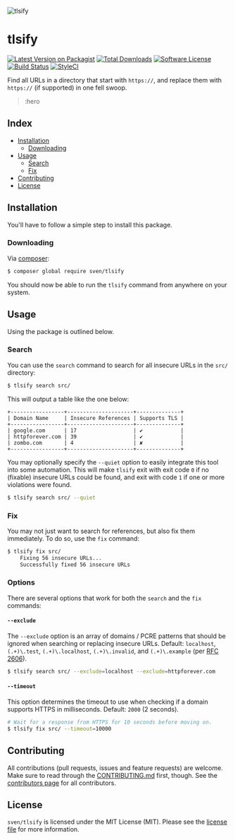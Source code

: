 ![tlsify](:hero)

# tlsify

[![Latest Version on Packagist][ico-version]][link-packagist]
[![Total Downloads][ico-downloads]][link-downloads]
[![Software License][ico-license]](LICENSE.md)
[![Build Status][ico-circleci]][link-circleci]
[![StyleCI][ico-styleci]][link-styleci]

Find all URLs in a directory that start with `https://`, and replace them with 
`https://` (if supported) in one fell swoop.

> :hero

## Index
- [Installation](#installation)
  - [Downloading](#downloading)
- [Usage](#usage)
  - [Search](#search)
  - [Fix](#fix)
- [Contributing](#contributing)
- [License](#license)

## Installation
You'll have to follow a simple step to install this package.

### Downloading
Via [composer](http://getcomposer.org):

```bash
$ composer global require sven/tlsify
```

You should now be able to run the `tlsify` command from anywhere on your system. 

## Usage
Using the package is outlined below.

### Search
You can use the `search` command to search for all insecure URLs in the `src/` directory:

```bash
$ tlsify search src/
```

This will output a table like the one below:

```
+-----------------+---------------------+--------------+
| Domain Name     | Insecure References | Supports TLS |
+-----------------+---------------------+--------------+
| google.com      | 17                  | ✔            |
| httpforever.com | 39                  | ✔            |
| zombo.com       | 4                   | ✘            |
+-----------------+---------------------+--------------+
```

You may optionally specify the `--quiet` option to easily integrate this tool into some
automation. This will make `tlsify` exit with exit code `0` if no (fixable) insecure URLs
could be found, and exit with code `1` if one or more violations were found.

```bash
$ tlsify search src/ --quiet
```

### Fix
You may not just want to search for references, but also fix them immediately. To do so,
use the `fix` command:

```bash
$ tlsify fix src/
    Fixing 56 insecure URLs...
    Successfully fixed 56 insecure URLs
```

### Options
There are several options that work for both the `search` and the `fix` commands:

#### `--exclude`
The `--exclude` option is an array of domains / PCRE patterns that should be ignored when 
searching or replacing insecure URLs. Default: `localhost`, `(.+)\.test`, `(.+)\.localhost`, 
`(.+)\.invalid`, and `(.+)\.example` (per [RFC 2606](https://tools.ietf.org/html/rfc2606#section-2)).

```bash
$ tlsify search src/ --exclude=localhost --exclude=httpforever.com
```

#### `--timeout`
This option determines the timeout to use when checking if a domain supports HTTPS in
milliseconds. Default: `2000` (2 seconds).

```bash
# Wait for a response from HTTPS for 10 seconds before moving on.
$ tlsify fix src/ --timeout=10000
```

## Contributing
All contributions (pull requests, issues and feature requests) are
welcome. Make sure to read through the [CONTRIBUTING.md](CONTRIBUTING.md) first,
though. See the [contributors page](../../graphs/contributors) for all contributors.

## License
`sven/tlsify` is licensed under the MIT License (MIT). Please see the
[license file](LICENSE.md) for more information.

[ico-version]: https://img.shields.io/packagist/v/sven/tlsify.svg?style=flat-square
[ico-license]: https://img.shields.io/badge/license-MIT-green.svg?style=flat-square
[ico-downloads]: https://img.shields.io/packagist/dt/sven/tlsify.svg?style=flat-square
[ico-circleci]: https://img.shields.io/circleci/project/github/svenluijten/tlsify.svg?style=flat-square
[ico-styleci]: https://styleci.io/repos/151132159/shield

[link-packagist]: https://packagist.org/packages/sven/tlsify
[link-downloads]: https://packagist.org/packages/sven/tlsify
[link-circleci]: https://circleci.com/gh/svenluijten/tlsify
[link-styleci]: https://styleci.io/repos/151132159

